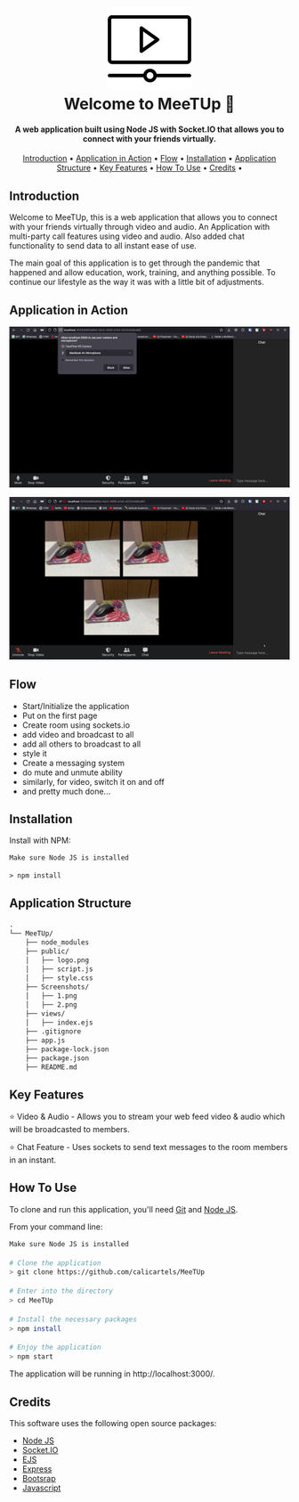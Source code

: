 
<h1 align="center">
  <br>
  <img src="./public/logo.png" alt="MeeTUp" width="150">
  <br>
  Welcome to MeeTUp 👋
  <br>
</h1>
<h4 align="center">A web application built using Node JS with Socket.IO that allows you to connect with your friends virtually.</h4>

<p align="center">
  <a href="#introduction">Introduction</a> •
  <a href="#application-in-action">Application in Action</a> •
  <a href="#flow">Flow</a> •
  <a href="#installation">Installation</a> •
  <a href="#application-structure">Application Structure</a> •
  <a href="#key-features">Key Features</a> •
  <a href="#how-to-use">How To Use</a> •
  <a href="#credits">Credits</a> •
</p>

## Introduction

Welcome to MeeTUp, this is a web application that allows you to connect with your friends virtually through video and audio. An Application with multi-party call features using video and audio. Also added chat functionality to send data to all instant ease of use.

The main goal of this application is to get through the pandemic that happened and allow education, work, training, and anything possible. To continue  our lifestyle as the way it was with a little bit of adjustments.

## Application in Action

![1.png](Screenshots/1.jpg)

![2.png](Screenshots/2.jpg)

## Flow
- Start/Initialize the application
- Put on the first page
- Create room using sockets.io
- add video and broadcast to all
- add all others to broadcast to all
- style it
- Create a messaging system
- do mute and unmute ability
- similarly, for video, switch it on and off
- and pretty much done...


## Installation

Install with NPM:

```
Make sure Node JS is installed

> npm install
```

## Application Structure

```
.
└── MeeTUp/
    ├── node_modules
    ├── public/
    │   ├── logo.png
    │   ├── script.js
    │   ├── style.css
    ├── Screenshots/
    │   ├── 1.png
    │   ├── 2.png
    ├── views/
    │   ├── index.ejs
    ├── .gitignore
    ├── app.js
    ├── package-lock.json
    ├── package.json
    ├── README.md
```

## Key Features

⭐️ Video & Audio - Allows you to stream your web feed video & audio which will be broadcasted to members.

⭐️ Chat Feature - Uses sockets to send text messages to the room members in an instant.



## How To Use

To clone and run this application, you'll need [Git](https://git-scm.com) and [Node JS](https://nodejs.org/).

From your command line:

```bash
Make sure Node JS is installed

# Clone the application
> git clone https://github.com/calicartels/MeeTUp

# Enter into the directory
> cd MeeTUp

# Install the necessary packages
> npm install

# Enjoy the application
> npm start
```
The application will be running in http://localhost:3000/.

## Credits

This software uses the following open source packages:

- [Node JS](https://nodejs.org/)
- [Socket.IO](https://socket.io)
- [EJS](https://www.ejs.co/)
- [Express](https://www.expressjs.com/)
- [Bootsrap](https://www.getbootstrap.com/)
- [Javascript](https://www.javascript.com/)
